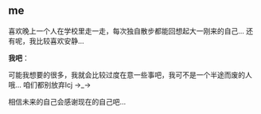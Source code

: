 ## me

 

 喜欢晚上一个人在学校里走一走，每次独自散步都能回想起大一刚来的自己… 还有呢，我比较喜欢安静…



**我吧**： 

可能我想要的很多，我就会比较过度在意一些事吧，我可不是一个半途而废的人哦… 咱们都别放弃lcj →_→

相信未来的自己会感谢现在的自己吧…  

